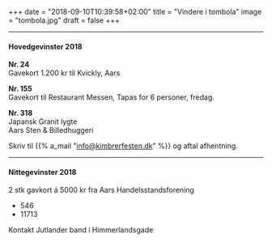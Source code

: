 +++
date = "2018-09-10T10:39:58+02:00"
title = "Vindere i tombola"
image = "tombola.jpg"
draft = false
+++

---


#### Hovedgevinster 2018
**Nr. 24** </br>
Gavekort 1.200 kr til Kvickly, Aars  </br>


**Nr. 155** </br>
Gavekort til Restaurant Messen, Tapas for 6 personer, fredag.


**Nr. 318**  </br>
Japansk Granit lygte </br>
Aars Sten & Billedhuggeri

Skriv til {{% a_mail "info@kimbrerfesten.dk" %}} og aftal afhentning.

---

#### Nittegevinster 2018 
2 stk gavkort á 5000 kr fra Aars Handelsstandsforening </br>
* 546 </br>
* 11713

Kontakt Jutlander band i Himmerlandsgade
